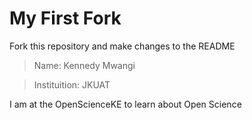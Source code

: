 # My First Fork
Fork this repository and make changes to the README

> Name: Kennedy Mwangi

> Instituition: JKUAT

I am at the OpenScienceKE to learn about Open Science
